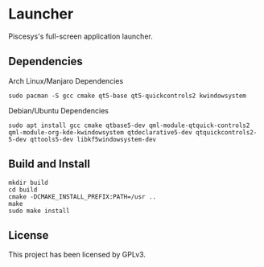 # Launcher

Piscesys's full-screen application launcher.

## Dependencies
Arch Linux/Manjaro Dependencies
```shell
sudo pacman -S gcc cmake qt5-base qt5-quickcontrols2 kwindowsystem
```
Debian/Ubuntu Dependencies
```shell
sudo apt install gcc cmake qtbase5-dev qml-module-qtquick-controls2 qml-module-org-kde-kwindowsystem qtdeclarative5-dev qtquickcontrols2-5-dev qttools5-dev libkf5windowsystem-dev
```

## Build and Install

```
mkdir build
cd build
cmake -DCMAKE_INSTALL_PREFIX:PATH=/usr ..
make
sudo make install
```

## License

This project has been licensed by GPLv3.
